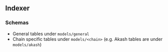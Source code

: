 ## Indexer

### Schemas

- General tables under `models/general`
- Chain specific tables under `models/<chain>` (e.g. Akash tables are under `models/akash`)
